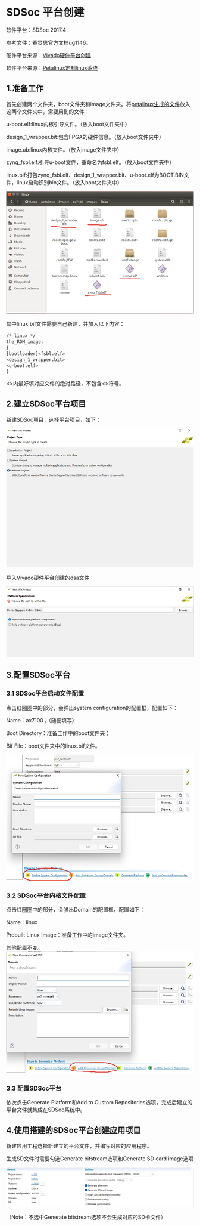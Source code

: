 # SDSoc 平台创建

软件平台：SDSoc 2017.4

参考文件：赛灵思官方文档ug1146。

硬件平台来源：[Vivado硬件平台创建](/Vivado硬件平台创建/README.md)

软件平台来源：[Petalinux定制linux系统](/Petalinux软件平台搭建/README.md)

## 1.准备工作

首先创建两个文件夹，boot文件夹和image文件夹。将[petalinux生成的文件](/Petalinux软件平台搭建/README.md)放入这两个文件夹中，需要用到的文件：

u-boot.elf:linux内核引导文件。（放入boot文件夹中）

design_1_wrapper.bit:包含FPGA的硬件信息。（放入boot文件夹中）

image.ub:linux内核文件。（放入image文件夹中）

zynq_fsbl.elf:引导u-boot文件，重命名为fsbl.elf。（放入boot文件夹中）

linux.bif:打包zynq_fsbl.elf、design_1_wrapper.bit、u-boot.elf为BOOT.BIN文件，linux启动识别bin文件。（放入boot文件夹中）

![生成文件](./Figure/生成文件.png)

其中linux.bif文件需要自己新建，并加入以下内容：

    /* linux */
    the_ROM_image:
    {
    [bootloader]<fsbl.elf>
    <design_1_wrapper.bit>
    <u-boot.elf>
    }
<>内最好填对应文件的绝对路径，不包含<>符号。

## 2.建立SDSoc平台项目
新建SDSoc项目，选择平台项目，如下：

![建立平台项目](./Figure/建立平台项目.png)

导入[Vivado硬件平台创建](/Vivado硬件平台创建/README.md)的dsa文件

![导入dsa文件](./Figure/导入dsa文件.png)

## 3.配置SDSoc平台

### 3.1 SDSoc平台启动文件配置
点击红圈圈中的部分，会弹出system configuration的配置框，配置如下：

Name：ax7100；（随便填写）

Boot Directory：准备工作中的boot文件夹；

Bif File：boot文件夹中的linux.bif文件。

![平台启动配置](./Figure/平台启动配置.png)

### 3.2 SDSoc平台内核文件配置

点击红圈圈中的部分，会弹出Domain的配置框，配置如下：

Name：linux

Prebuilt Linux Image：准备工作中的image文件夹。

其他配置不变。
![平台内核配置](./Figure/平台内核配置.png)

### 3.3 配置SDSoc平台

依次点击Generate Platform和Add to Custom Repositories选项，完成后建立的平台文件就集成在SDSoc系统中。

## 4.使用搭建的SDSoc平台创建应用项目

新建应用工程选择新建立的平台文件，并编写对应的应用程序。

生成SD文件时需要勾选Generate bitstream选项和Generate SD card image选项

![SD卡文件生成](./Figure/SDfile_generate.png)

（Note：不选中Generate bitstream选项不会生成对应的SD卡文件）


